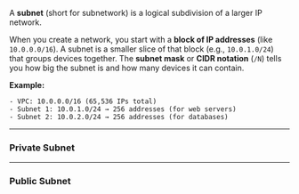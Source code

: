 
A **subnet** (short for subnetwork) is a logical subdivision of a larger IP network.

When you create a network, you start with a **block of IP addresses** (like `10.0.0.0/16`). A subnet is a smaller slice of that block (e.g., `10.0.1.0/24`) that groups devices together. The **subnet mask** or **CIDR notation** (`/N`) tells you how big the subnet is and how many devices it can contain.

**Example:**

```
- VPC: 10.0.0.0/16 (65,536 IPs total)  
- Subnet 1: 10.0.1.0/24 → 256 addresses (for web servers)
- Subnet 2: 10.0.2.0/24 → 256 addresses (for databases)
```

---
### Private Subnet

---
### Public Subnet

